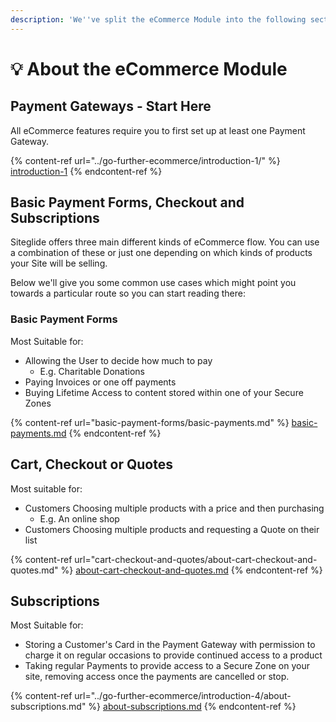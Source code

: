 ```yaml
---
description: 'We''ve split the eCommerce Module into the following sections:'
---
```


# 💡 About the eCommerce Module

## Payment Gateways - Start Here

All eCommerce features require you to first set up at least one Payment Gateway.

{% content-ref url="../go-further-ecommerce/introduction-1/" %}
[introduction-1](../go-further-ecommerce/introduction-1/)
{% endcontent-ref %}

## Basic Payment Forms, Checkout and Subscriptions

Siteglide offers three main different kinds of eCommerce flow. You can use a combination of these or just one depending on which kinds of products your Site will be selling.&#x20;

Below we'll give you some common use cases which might point you towards a particular route so you can start reading there:

### Basic Payment Forms

Most Suitable for:

* Allowing the User to decide how much to pay
  * E.g. Charitable Donations
* Paying Invoices or one off payments
* Buying Lifetime Access to content stored within one of your Secure Zones

{% content-ref url="basic-payment-forms/basic-payments.md" %}
[basic-payments.md](basic-payment-forms/basic-payments.md)
{% endcontent-ref %}

## Cart, Checkout or Quotes

Most suitable for:

* Customers Choosing multiple products with a price and then purchasing
  * E.g. An online shop
* Customers Choosing multiple products and requesting a Quote on their list

{% content-ref url="cart-checkout-and-quotes/about-cart-checkout-and-quotes.md" %}
[about-cart-checkout-and-quotes.md](cart-checkout-and-quotes/about-cart-checkout-and-quotes.md)
{% endcontent-ref %}

## Subscriptions

Most Suitable for:

* Storing a Customer's Card in the Payment Gateway with permission to charge it on regular occasions to provide continued access to a product
* Taking regular Payments to provide access to a Secure Zone on your site, removing access once the payments are cancelled or stop.

{% content-ref url="../go-further-ecommerce/introduction-4/about-subscriptions.md" %}
[about-subscriptions.md](../go-further-ecommerce/introduction-4/about-subscriptions.md)
{% endcontent-ref %}
